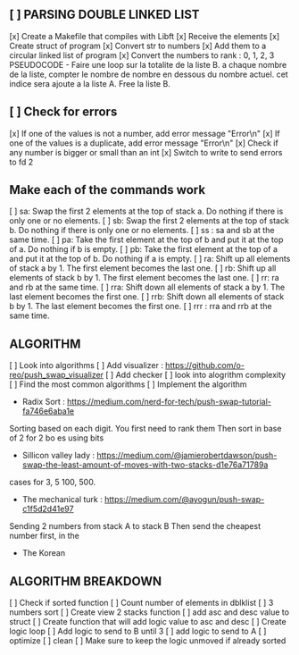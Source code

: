## [ ] PARSING DOUBLE LINKED LIST

[x] Create a Makefile that compiles with Libft 
[x] Receive the elements
[x] Create struct of program
[x] Convert str to numbers
[x] Add them to a circular linked list of program
[x] Convert the numbers to rank : 0, 1, 2, 3
	PSEUDOCODE
	- Faire une loop sur la totalite de la liste B.
	a chaque nombre de la liste, compter le nombre de nombre en dessous du nombre actuel. cet indice sera ajoute a la liste A. 
	Free la liste B.

## [ ] Check for errors

[x] If one of the values is not a number, add error message "Error\n"
[x] If one of the values is a duplicate, add error message "Error\n"
[x] Check if any number is bigger or small than an int
[x] Switch to write to send errors to fd 2

## Make each of the commands work

[ ] sa: Swap the first 2 elements at the top of stack a.
	Do nothing if there is only one or no elements.
[ ] sb: Swap the first 2 elements at the top of stack b.
	Do nothing if there is only one or no elements.
[ ] ss : sa and sb at the same time.
[ ] pa: Take the first element at the top of b and put it at the top of a.
	Do nothing if b is empty.
[ ] pb: Take the first element at the top of a and put it at the top of b.
	Do nothing if a is empty.
[ ] ra: Shift up all elements of stack a by 1.
	The first element becomes the last one.
[ ] rb: Shift up all elements of stack b by 1.
	The first element becomes the last one.
[ ] rr: ra and rb at the same time.
[ ] rra: Shift down all elements of stack a by 1.
	The last element becomes the first one.
[ ]	rrb: Shift down all elements of stack b by 1.
	The last element becomes the first one.
[ ] rrr : rra and rrb at the same time.

## ALGORITHM

[ ] Look into algorithms
[ ] Add visualizer : https://github.com/o-reo/push_swap_visualizer
[ ] Add checker
[ ] look into alogrithm complexity
[ ] Find the most common algorithms
[ ] Implement the algorithm

- Radix Sort : https://medium.com/nerd-for-tech/push-swap-tutorial-fa746e6aba1e

Sorting based on each digit. You first need to rank them
Then sort in base of 2 for 2 bo es using bits

- Sillicon valley lady : https://medium.com/@jamierobertdawson/push-swap-the-least-amount-of-moves-with-two-stacks-d1e76a71789a

cases for 3, 5 100, 500.

- The mechanical turk : https://medium.com/@ayogun/push-swap-c1f5d2d41e97

Sending 2 numbers from stack A to stack B
Then send the cheapest number first, in the 


- The Korean

## ALGORITHM BREAKDOWN

[ ] Check if sorted function
[ ] Count number of elements in dblklist
[ ] 3 numbers sort
[ ] Create view 2 stacks function
[ ] add asc and desc value to struct
[ ] Create function that will add logic value to asc and desc
[ ] Create logic loop
[ ] Add logic to send to B until 3
[ ] add logic to send to A
[ ] optimize
[ ] clean
[ ] Make sure to keep the logic unmoved if already sorted

